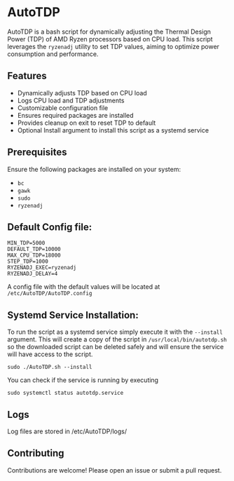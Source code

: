 # AutoTDP

AutoTDP is a bash script for dynamically adjusting the Thermal Design Power (TDP) of AMD Ryzen processors based on CPU load. This script leverages the `ryzenadj` utility to set TDP values, aiming to optimize power consumption and performance.

## Features

- Dynamically adjusts TDP based on CPU load
- Logs CPU load and TDP adjustments
- Customizable configuration file
- Ensures required packages are installed
- Provides cleanup on exit to reset TDP to default
- Optional Install argument to install this script as a systemd service

## Prerequisites

Ensure the following packages are installed on your system:

- `bc`
- `gawk`
- `sudo`
- `ryzenadj`



## Default Config file:

```code
MIN_TDP=5000
DEFAULT_TDP=10000
MAX_CPU_TDP=18000
STEP_TDP=1000
RYZENADJ_EXEC=ryzenadj
RYZENADJ_DELAY=4
```
A config file with the default values will be located at `/etc/AutoTDP/AutoTDP.config`

## Systemd Service Installation:

To run the script as a systemd service simply execute it with the `--install` argument. This will create a copy of the script in `/usr/local/bin/autotdp.sh` so the downloaded script can be deleted safely and will ensure the service will have access to the script.

```code
sudo ./AutoTDP.sh --install
```

You can check if the service is running by executing

```code
sudo systemctl status autotdp.service
```

## Logs

Log files are stored in /etc/AutoTDP/logs/

## Contributing

Contributions are welcome! Please open an issue or submit a pull request.

